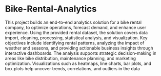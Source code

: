 # Bike-Rental-Analytics

This project builds an end-to-end analytics solution for a bike rental company, to optimize operations, forecast demand, and enhance user experience. Using the provided rental dataset, the solution covers data import, cleaning, processing, statistical analysis, and visualization. Key objectives include identifying rental patterns, analyzing the impact of weather and seasons, and providing actionable business insights through interactive dashboards. The analysis supports strategic decision-making in areas like bike distribution, maintenance planning, and marketing optimization. Visualizations such as heatmaps, line charts, bar plots, and box plots help uncover trends, correlations, and outliers in the data
